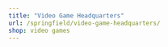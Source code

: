 ```yaml
---
title: "Video Game Headquarters"
url: /springfield/video-game-headquarters/
shop: video games
---
```

